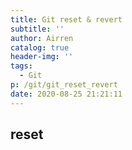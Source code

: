 ```yaml
---
title: Git reset & revert
subtitle: ''
author: Airren
catalog: true
header-img: ''
tags:
  - Git
p: /git/git_reset_revert
date: 2020-08-25 21:21:11
---
```




## reset

